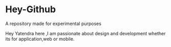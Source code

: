 # Hey-Github
A repository made for experimental purposes

Hey Yatendra here ,I am passionate about design and development whether its for application,web or mobile.

